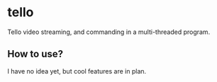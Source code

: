 # tello
Tello video streaming, and commanding in a multi-threaded program.

## How to use?
I have no idea yet, but cool features are in plan.
